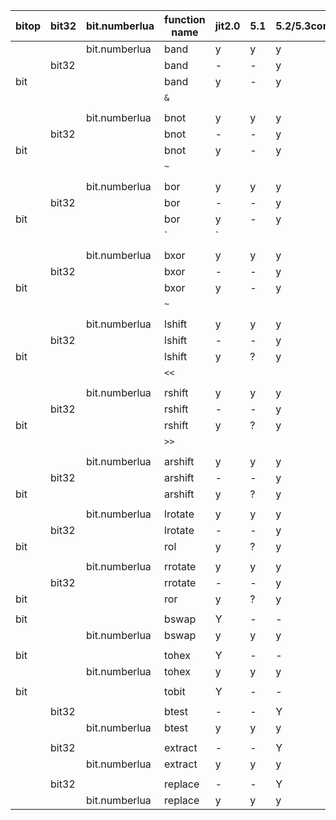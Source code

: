 |bitop	|bit32	|bit.numberlua	|function name	|jit2.0	|5.1	|5.2/5.3compat	|5.3	|[minimal]	|
|-------|-------|---------------|---------------|-------|-------|---------------|-------|---------------|
|	|	|bit.numberlua	|band		|y	|y	|y		|y	|minimal	|
|	|bit32	|		|band		|-	|-	|y		|	|minimal	|
|bit	|	|		|band		|y	|-	|y		|	|minimal	|
|	|	|		|`&`		|	|	|		|`&`	|minimal	|
|													|
|	|	|bit.numberlua	|bnot		|y	|y	|y		|y	|minimal	|
|	|bit32	|		|bnot		|-	|-	|y		|	|minimal	|
|bit	|	|		|bnot		|y	|-	|y		|	|minimal	|
|	|	|		|`~`		|	|	|		|`~`	|minimal	|
|													|
|	|	|bit.numberlua	|bor		|y	|y	|y		|y	|minimal	|
|	|bit32	|		|bor		|-	|-	|y		|	|minimal	|
|bit	|	|		|bor		|y	|-	|y		|	|minimal	|
|	|	|		|`|`		|	|	|		|`|`	|minimal	|
|													|
|	|	|bit.numberlua	|bxor		|y	|y	|y		|y	|minimal	|
|	|bit32	|		|bxor		|-	|-	|y		|	|minimal	|
|bit	|	|		|bxor		|y	|-	|y		|	|minimal	|
|	|	|		|`~`		|	|	|		|`~`	|minimal	|
|													|
|	|	|bit.numberlua	|lshift		|y	|y	|y		|y	|minimal	|
|	|bit32	|		|lshift		|-	|-	|y		|	|minimal	|
|bit	|	|		|lshift		|y	|?	|y		|	|minimal	|
|	|	|		|`<<`		|	|	|		|`<<`	|minimal	|
|													|
|	|	|bit.numberlua	|rshift		|y	|y	|y		|y	|minimal	|
|	|bit32	|		|rshift		|-	|-	|y		|	|minimal	|
|bit	|	|		|rshift		|y	|?	|y		|	|minimal	|
|	|	|		|`>>`		|	|	|		|`>>`	|minimal	|
|													|
|	|	|bit.numberlua	|arshift	|y	|y	|y		|y	|minimal	|
|	|bit32	|		|arshift	|-	|-	|y		|-	|common		|
|bit	|	|		|arshift	|y	|?	|y		|-	|common		|
|													|
|	|	|bit.numberlua	|lrotate	|y	|y	|y		|y	|minimal	|
|	|bit32	|		|lrotate	|-	|-	|y		|-	|common		|
|bit	|	|		|rol		|y	|?	|y		|-	|common		|
|													|
|	|	|bit.numberlua	|rrotate	|y	|y	|y		|y	|minimal	|
|	|bit32	|		|rrotate	|-	|-	|y		|-	|common		|
|bit	|	|		|ror		|y	|?	|y		|-	|common		|
|													|
|bit	|	|		|bswap		|Y	|-	|-		|-	|bitop		|
|	|	|bit.numberlua	|bswap		|y	|y	|y		|y	|bit.numberlua	|
|													|
|bit	|	|		|tohex		|Y	|-	|-		|-	|bitop		|
|	|	|bit.numberlua	|tohex		|y	|y	|y		|y	|bit.numberlua	|
|													|
|bit	|	|		|tobit		|Y	|-	|-		|-	|bitop		|
|													|
|	|bit32	|		|btest		|-	|-	|Y		|-	|bit32		|
|	|	|bit.numberlua	|btest		|y	|y	|y		|y	|bit.numberlua	|
|													|
|	|bit32	|		|extract	|-	|-	|Y		|-	|bit32		|
|	|	|bit.numberlua	|extract	|y	|y	|y		|y	|bit.numberlua	|
|													|
|	|bit32	|		|replace	|-	|-	|Y		|-	|bit32		|
|	|	|bit.numberlua	|replace	|y	|y	|y		|y	|bit.numberlua	|
